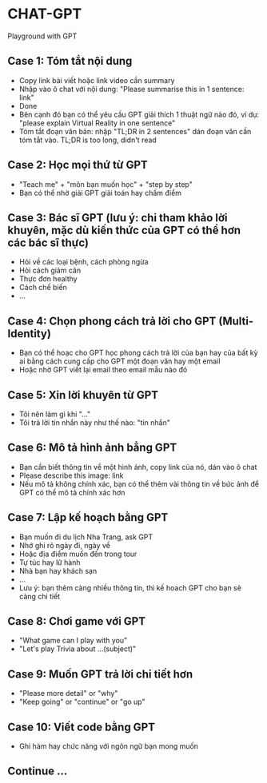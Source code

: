 # CHAT-GPT
Playground with GPT


## Case 1: Tóm tắt nội dung
- Copy link bài viết hoặc link video cần summary
- Nhập vào ô chat với nội dung: "Please summarise this in 1 sentence: link"
- Done
- Bên cạnh đó bạn có thể yêu cầu GPT giải thích 1 thuật ngữ nào đó, ví dụ: "please explain Virtual Reality in one sentence"
- Tóm tắt đoạn văn bản: nhập "TL;DR in 2 sentences" dán đoạn văn cần tóm tắt vào. TL;DR is too long, didn't read

## Case 2:  Học mọi thứ từ GPT
- "Teach me" + "môn bạn muốn học" + "step by step"
- Bạn có thể nhờ giải GPT giải toán hay chấm điểm

## Case 3: Bác sĩ GPT (lưu ý: chỉ tham khảo lời khuyên, mặc dù kiến thức của GPT có thể hơn các bác sĩ thực)
- Hỏi về các loại bệnh, cách phòng ngừa
- Hỏi cách giảm cân
- Thực đơn healthy
- Cách chế biến
- ...

## Case 4: Chọn phong cách trả lời cho GPT (Multi-Identity)
- Bạn có thể hoạc cho GPT học phong cách trả lời của bạn hay của bất kỳ ai bằng cách cung cấp cho GPT một đoạn văn hay một email
- Hoặc nhờ GPT viết lại email theo email mẫu nào đó

## Case 5: Xin lời khuyên từ GPT
- Tôi nên làm gì khi "..."
- Tôi trả lời tin nhắn này như thế nào: "tin nhắn"

## Case 6: Mô tả hình ảnh bẳng GPT
- Bạn cần biết thông tin về một hình ảnh, copy link của nó, dán vào ô chat
- Please describe this image: link
- Nếu mô tả không chính xác, bạn có thể thêm vài thông tin về bức ảnh để GPT có thể mô tả chính xác hơn

## Case 7: Lập kế hoạch bằng GPT
- Bạn muốn đi du lịch Nha Trang, ask GPT
- Nhớ ghi rõ ngày đi, ngày về
- Hoặc địa điểm muốn đến trong tour
- Tự túc hay lữ hành
- Nhà bạn hay khách sạn
- ...
- Lưu ý: bạn thêm càng nhiều thông tin, thì kế hoach GPT cho bạn sẽ càng chi tiết

## Case 8: Chơi game với GPT
- "What game can I play with you"
- "Let's play Trivia about ...(subject)"

## Case 9: Muốn GPT trả lời chi tiết hơn
- "Please more detail" or "why"
- "Keep going" or "continue" or "go up"

## Case 10: Viết code bằng GPT
- Ghi hàm hay chức năng với ngôn ngữ bạn mong muốn


## Continue ...
